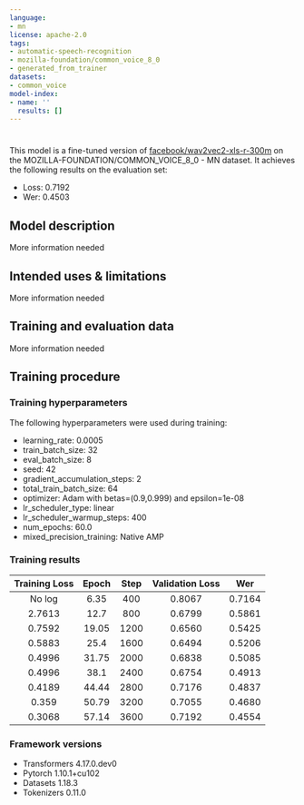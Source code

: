 ```yaml
---
language:
- mn
license: apache-2.0
tags:
- automatic-speech-recognition
- mozilla-foundation/common_voice_8_0
- generated_from_trainer
datasets:
- common_voice
model-index:
- name: ''
  results: []
---
```


<!-- This model card has been generated automatically according to the information the Trainer had access to. You
should probably proofread and complete it, then remove this comment. -->

# 

This model is a fine-tuned version of [facebook/wav2vec2-xls-r-300m](https://huggingface.co/facebook/wav2vec2-xls-r-300m) on the MOZILLA-FOUNDATION/COMMON_VOICE_8_0 - MN dataset.
It achieves the following results on the evaluation set:
- Loss: 0.7192
- Wer: 0.4503

## Model description

More information needed

## Intended uses & limitations

More information needed

## Training and evaluation data

More information needed

## Training procedure

### Training hyperparameters

The following hyperparameters were used during training:
- learning_rate: 0.0005
- train_batch_size: 32
- eval_batch_size: 8
- seed: 42
- gradient_accumulation_steps: 2
- total_train_batch_size: 64
- optimizer: Adam with betas=(0.9,0.999) and epsilon=1e-08
- lr_scheduler_type: linear
- lr_scheduler_warmup_steps: 400
- num_epochs: 60.0
- mixed_precision_training: Native AMP

### Training results

| Training Loss | Epoch | Step | Validation Loss | Wer    |
|:-------------:|:-----:|:----:|:---------------:|:------:|
| No log        | 6.35  | 400  | 0.8067          | 0.7164 |
| 2.7613        | 12.7  | 800  | 0.6799          | 0.5861 |
| 0.7592        | 19.05 | 1200 | 0.6560          | 0.5425 |
| 0.5883        | 25.4  | 1600 | 0.6494          | 0.5206 |
| 0.4996        | 31.75 | 2000 | 0.6838          | 0.5085 |
| 0.4996        | 38.1  | 2400 | 0.6754          | 0.4913 |
| 0.4189        | 44.44 | 2800 | 0.7176          | 0.4837 |
| 0.359         | 50.79 | 3200 | 0.7055          | 0.4680 |
| 0.3068        | 57.14 | 3600 | 0.7192          | 0.4554 |


### Framework versions

- Transformers 4.17.0.dev0
- Pytorch 1.10.1+cu102
- Datasets 1.18.3
- Tokenizers 0.11.0
